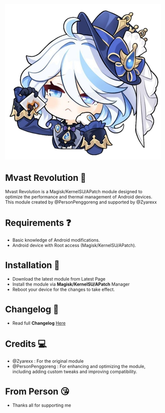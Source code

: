 ![alt text](https://github.com/PersonPemula/Mvast-Revolution/blob/main/img/furina.png?raw=true?raw=true) 

# Mvast Revolution 🥶
Mvast Revolution is a Magisk/KernelSU/APatch module designed to optimize the performance and thermal management of Android devices. This module created by @PersonPenggoreng and supported by @Zyarexx 
# Requirements ❓
- Basic knowledge of Android modifications.
- Android device with Root access (Magisk/KernelSU/APatch).
# Installation 🥱
- Download the latest module from Latest Page
- Install the module via **Magisk/KernelSU/APatch** Manager
- Reboot your device for the changes to take effect.
# Changelog 🤔
- Read full **Changelog** [Here](https://github.com/PersonPemula/Mvast-Revolution/commit/f3f9a52105bbdaf9976c9f48dae1643036b51f96)
# Credits 💻
- @Zyarexx          : For the original module
- @PersonPenggoreng : For enhancing and optimizing the module, including adding custom tweaks and improving compatibility.
# From Person 😘
- Thanks all for supporting me
